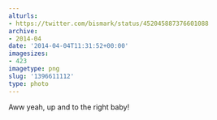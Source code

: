 ```yaml
---
alturls:
- https://twitter.com/bismark/status/452045887376601088
archive:
- 2014-04
date: '2014-04-04T11:31:52+00:00'
imagesizes:
- 423
imagetype: png
slug: '1396611112'
type: photo
---
```


Aww yeah, up and to the right baby!
